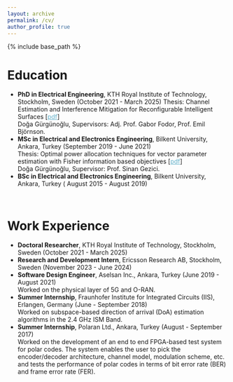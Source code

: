 ```yaml
---
layout: archive
permalink: /cv/
author_profile: true
---
```


{% include base_path %}

<h1>Education</h1>
<ul>
<li><b>PhD in Electrical Engineering</b>, KTH Royal Institute of Technology, Stockholm, Sweden (October 2021 - March 2025)<be>
Thesis: Channel Estimation and Interference Mitigation for Reconfigurable Intelligent Surfaces [<a href="http://dogagurgun.github.io/files/thesis/doctoral_thesis.pdf" style="color:#64B2CB">pdf</a>]<br>
Doğa Gürgünoğlu, Supervisors: Adj. Prof. Gabor Fodor, Prof. Emil Björnson.</li>
<li><b>MSc in Electrical and Electronics Engineering</b>, Bilkent University, Ankara, Turkey (September 2019 - June 2021)<br>
Thesis: Optimal power allocation techniques for vector parameter estimation with Fisher information based objectives [<a href="http://dogagurgun.github.io/files/thesis/master_thesis.pdf" style="color:#64B2CB">pdf</a>]<br>
Doğa Gürgünoğlu, Supervisor: Prof. Sinan Gezici.</li>
<li><b>BSc in Electrical and Electronics Engineering</b>, Bilkent University, Ankara, Turkey ( August 2015 - August 2019)<br></li>
</ul>

<br>
<!----------------------------------------->
<h1>Work Experience</h1>
<ul>
<li><b>Doctoral Researcher</b>, KTH Royal Institute of Technology, Stockholm, Sweden (October 2021 - March 2025)<br></li>
<li><b>Research and Development Intern</b>, Ericsson Research AB, Stockholm, Sweden (November 2023 - June 2024)<br></li>
<li><b>Software Design Engineer</b>, Aselsan Inc., Ankara, Turkey (June 2019 - August 2021)<br>
Worked on the physical layer of 5G and O-RAN.</li>
<li><b>Summer Internship</b>, Fraunhofer Institute for Integrated Circuits (IIS), Erlangen, Germany (June - September 2018)<br>
Worked on subspace-based direction of arrival (DoA) estimation algorithms in the 2.4 GHz ISM Band.</li>
<li><b>Summer Internship</b>, Polaran Ltd., Ankara, Turkey (August - September 2017)<br>
Worked on the development of an end to end FPGA-based test system for polar codes. The system enables the user to pick the encoder/decoder architecture, channel model, modulation scheme, etc. and tests the performance of polar codes in terms of bit error rate (BER) and frame error rate (FER).</li>
</ul>

